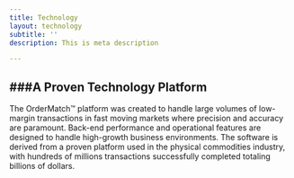 ```yaml
---
title: Technology
layout: technology
subtitle: ''
description: This is meta description

---
```

## ###A Proven Technology Platform

The OrderMatch™ platform was created to handle large volumes of low-margin transactions in fast moving markets where precision and accuracy are paramount. Back-end performance and operational features are designed to handle high-growth business environments. The software is derived from a proven platform used in the physical commodities industry, with hundreds of millions transactions successfully completed totaling billions of dollars.